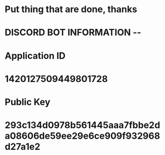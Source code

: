 # Put thing that are done, thanks
# DISCORD BOT INFORMATION --
# Application ID
# 1420127509449801728
# Public Key
# 293c134d0978b561445aaa7fbbe2da08606de59ee29e6ce909f932968d27a1e2
